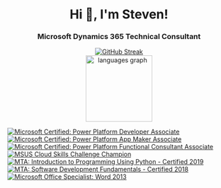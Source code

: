 <h1 align="center">Hi 👋, I'm Steven!</h1>
<h3 align="center">Microsoft Dynamics 365 Technical Consultant</h3>
<p align="center">
<a href="https://git.io/streak-stats"><img src="https://streak-stats.demolab.com?user=StevenRomero98&theme=rising-sun&hide_border=true" alt="GitHub Streak" /></a><br>
<img src="https://github-readme-stats.vercel.app/api/top-langs?username=StevenRomero98&locale=en&hide_title=false&layout=compact&card_width=320&langs_count=5&theme=github_dark&hide_border=true&order=2" height="150" alt="languages graph"  />
</p>
  
<!--START_SECTION:badges-->
[![Microsoft Certified: Power Platform Developer Associate](https://images.credly.com/size/110x110/images/2723937e-7860-4f43-bd2b-3c143b913c3b/power-platform-developer-600x600.png)](http://www.credly.com/badges/edcf1aa8-0410-41c1-a6d7-0af20f359cce "Microsoft Certified: Power Platform Developer Associate")
[![Microsoft Certified: Power Platform App Maker Associate](https://images.credly.com/size/110x110/images/60030167-ab95-46aa-8391-c069102e5602/power-platform-app-maker-600x600.png)](http://www.credly.com/badges/1e7a9317-1b65-4dd2-8231-0e8cc0840241 "Microsoft Certified: Power Platform App Maker Associate")
[![Microsoft Certified: Power Platform Functional Consultant Associate](https://images.credly.com/size/110x110/images/243ab956-2af5-4abd-8b91-27bc580f17ae/power-platform-functional-consultant-600x600__1_.png)](http://www.credly.com/badges/0430f5c8-7f09-4284-8d1a-221fbe0d3ac7 "Microsoft Certified: Power Platform Functional Consultant Associate")
[![MSUS Cloud Skills Challenge Champion](https://images.credly.com/size/110x110/images/1dc3a4b2-95e0-4a24-9030-1c1bf7274f02/Cloud_Skills_Champion_Badge.png)](http://www.credly.com/badges/3ad21852-6c06-4f51-aa5c-8fb6a9ad4589 "MSUS Cloud Skills Challenge Champion")
[![MTA: Introduction to Programming Using Python - Certified 2019](https://images.credly.com/size/110x110/images/8d1a9575-14eb-494a-9af5-cfc154c2bd59/MTA-Introduction-to-Programming-using-Python-2019.png)](http://www.credly.com/badges/b853d60d-5773-4eaa-a1a7-3f77966a134f "MTA: Introduction to Programming Using Python - Certified 2019")
[![MTA: Software Development Fundamentals - Certified 2018](https://images.credly.com/size/110x110/images/ae9dd68f-eccc-4a5a-8932-787125ac1f8a/MTA-Software-Development-Fundamentals-2018.png)](http://www.credly.com/badges/b153b2d7-42d3-46ea-97a2-2f4ccc7167de "MTA: Software Development Fundamentals - Certified 2018")
[![Microsoft Office Specialist: Word 2013](https://images.credly.com/size/110x110/images/16bc9e00-43a7-421c-a775-a990fbc590ac/MOS_Word.png)](http://www.credly.com/badges/13914680-7100-4d4f-b2ab-d52876de062c "Microsoft Office Specialist: Word 2013")
<!--END_SECTION:badges-->
